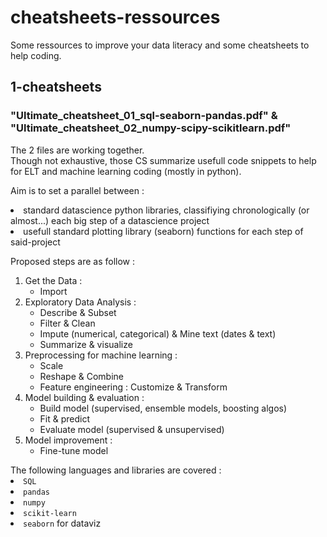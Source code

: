 # cheatsheets-ressources
Some ressources to improve your data literacy and some cheatsheets to help coding.

## 1-cheatsheets

### "Ultimate_cheatsheet_01_sql-seaborn-pandas.pdf" & "Ultimate_cheatsheet_02_numpy-scipy-scikitlearn.pdf"
The 2 files are working together.<br>
Though not exhaustive, those CS summarize usefull code snippets to help for ELT and machine learning coding (mostly in python).<br>
<p>Aim is to set a parallel between :
  <li>standard datascience python libraries, classifiying chronologically (or almost...) each big step of a datascience project
  <li>usefull standard plotting library (seaborn) functions for each step of said-project</li></p>
Proposed steps are as follow :
<ol>
  <li>Get the Data :
    <ul>
    <li>Import</li></ul>
  <li>Exploratory Data Analysis : 
    <ul>
    <li>Describe & Subset
    <li>Filter & Clean
    <li>Impute (numerical, categorical) & Mine text (dates & text)
    <li>Summarize & visualize</li></ul>
  <li>Preprocessing for machine learning :
    <ul>
    <li>Scale
    <li>Reshape & Combine
    <li>Feature engineering : Customize & Transform</li></ul>
  <li>Model building & evaluation :
    <ul>
    <li>Build model (supervised, ensemble models, boosting algos)
    <li>Fit & predict
    <li>Evaluate model (supervised & unsupervised)</li></ul>
  <li>Model improvement :
    <ul>
    <li>Fine-tune model</li></ul>
</ol>
The following languages and libraries are covered :
<li><code>SQL</code>
<li><code>pandas</code>
<li><code>numpy</code>
<li><code>scikit-learn</code>
<li><code>seaborn</code> for dataviz</li></p>
